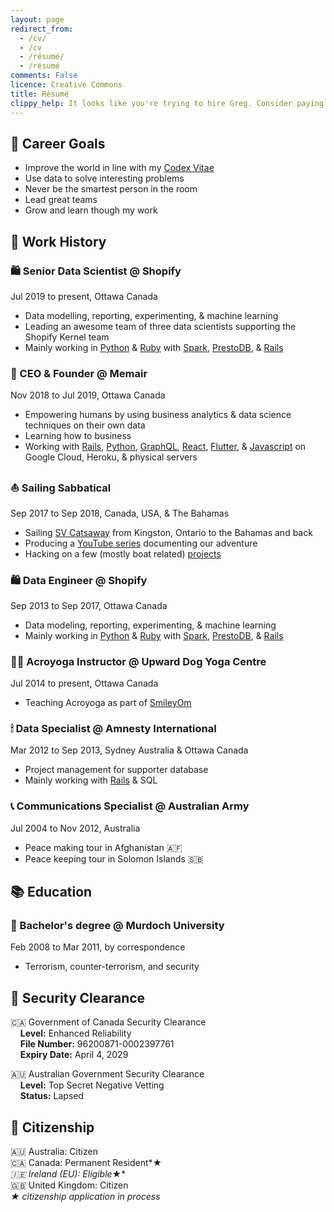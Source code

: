 ```yaml
---
layout: page
redirect_from:
  - /cv/
  - /cv
  - /résumé/
  - /résumé
comments: False
licence: Creative Commons
title: Résumé
clippy_help: It looks like you're trying to hire Greg. Consider paying him in cheese 🧀
---
```


## 🎯 Career Goals

 * Improve the world in line with my [Codex Vitae](/codex)
 * Use data to solve interesting problems
 * Never be the smartest person in the room
 * Lead great teams
 * Grow and learn though my work

## 💼 Work History

### 🛍 Senior Data Scientist @ Shopify
Jul 2019 to present, Ottawa Canada

* Data modelling, reporting, experimenting, & machine learning
* Leading an awesome team of three data scientists supporting the Shopify Kernel team
* Mainly working in [Python](https://pypi.org/user/gregology/) & [Ruby](https://rubygems.org/profiles/gregology) with [Spark](https://spark.apache.org/docs/latest/api/python/), [PrestoDB](https://prestodb.io), & [Rails](https://rubyonrails.org/)

### 🧠 CEO & Founder @ Memair
Nov 2018 to Jul 2019, Ottawa Canada

* Empowering humans by using business analytics & data science techniques on their own data
* Learning how to business
* Working with [Rails](https://rubygems.org/profiles/gregology), [Python](https://pypi.org/user/gregology/), [GraphQL](https://memair.com/graphiql), [React](https://memair.com/player), [Flutter](https://flutter.dev/), & [Javascript](https://www.npmjs.com/~gregology) on Google Cloud, Heroku, & physical servers

### ⛵️ Sailing Sabbatical
Sep 2017 to Sep 2018, Canada, USA, & The Bahamas

* Sailing [SV Catsaway](https://SVCatsaway.com) from Kingston, Ontario to the Bahamas and back
* Producing a [YouTube series](https://YouTube.com/SVCatsaway) documenting our adventure
* Hacking on a few (mostly boat related) [projects](/packages)

### 🛍 Data Engineer @ Shopify
Sep 2013 to Sep 2017, Ottawa Canada

* Data modeling, reporting, experimenting, & machine learning
* Mainly working in [Python](https://pypi.org/user/gregology/) & [Ruby](https://rubygems.org/profiles/gregology) with [Spark](https://spark.apache.org/docs/latest/api/python/), [PrestoDB](https://prestodb.io), & [Rails](https://rubyonrails.org/)

### 🤸‍♂️ Acroyoga Instructor @ Upward Dog Yoga Centre
Jul 2014 to present, Ottawa Canada

* Teaching Acroyoga as part of [SmileyOm](https://smileyom.com)

### 🕯 Data Specialist @ Amnesty International
Mar 2012 to Sep 2013, Sydney Australia & Ottawa Canada

* Project management for supporter database
* Mainly working with [Rails](http://rubyonrails.org/) & SQL

### 📞 Communications Specialist @ Australian Army
Jul 2004 to Nov 2012, Australia

 * Peace making tour in Afghanistan 🇦🇫<br>
 * Peace keeping tour in Solomon Islands 🇸🇧<br>

## 📚 Education

### 🎒 Bachelor's degree @ Murdoch University 
Feb 2008 to Mar 2011, by correspondence

* Terrorism, counter-terrorism, and security

## 🚨 Security Clearance

🇨🇦 Government of Canada Security Clearance<br>
&nbsp;&nbsp;&nbsp;&nbsp;**Level:** Enhanced Reliability<br>
&nbsp;&nbsp;&nbsp;&nbsp;**File Number:** 96200871-0002397761<br>
&nbsp;&nbsp;&nbsp;&nbsp;**Expiry Date:** April 4, 2029<br>

🇦🇺 Australian Government Security Clearance<br>
&nbsp;&nbsp;&nbsp;&nbsp;**Level:** Top Secret Negative Vetting<br>
&nbsp;&nbsp;&nbsp;&nbsp;**Status:** Lapsed<br>

## 🛂 Citizenship

🇦🇺 Australia: Citizen<br>
🇨🇦 Canada: Permanent Resident*★*<br>
🇮🇪 Ireland (EU): Eligible*★*<br>
🇬🇧 United Kingdom: Citizen<br>
*★ citizenship application in process*<br>
